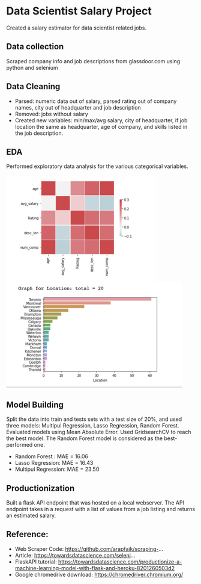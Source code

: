 # Data Scientist Salary Project
Created a salary estimator for data scientist related jobs.

## Data collection
Scraped company info and job descriptions from glassdoor.com using python and selenium

## Data Cleaning
* Parsed: numeric data out of salary, parsed rating out of company names, city out of  headquarter and job description 
* Removed: jobs without salary
* Created new variables: min/max/avg salary, city of headquarter, if job location the same as headquarter, age of company, and skills listed in the job description.

## EDA
Performed exploratory data analysis for the various categorical variables. <br><br>
<img src="https://github.com/wei955/Salary-Estimator/blob/master/EDA_Pics/corr.png" height="280">
<img src="https://github.com/wei955/Salary-Estimator/blob/master/EDA_Pics/location_salary.png" height="280">



## Model Building
Split the data into train and tests sets with a test size of 20%, and used three models: Multipul Regression, Lasso Regression, Random Forest. <br>
Evaluated models using Mean Absolute Error. Used GridsearchCV to reach the best model. The Random Forest model is considered as the best-performed one.
* Random Forest : MAE = 16.06
* Lasso Regression: MAE = 16.43
* Multipul Regression: MAE = 23.50

## Productionization
Built a flask API endpoint that was hosted on a local webserver. The API endpoint takes in a request with a list of values from a job listing and returns an estimated salary.

## Reference:
* Web Scraper Code: https://github.com/arapfaik/scraping-... 
* Article: https://towardsdatascience.com/seleni...
* FlaskAPI tutorial: https://towardsdatascience.com/productionize-a-machine-learning-model-with-flask-and-heroku-8201260503d2
* Google chromedrive download: https://chromedriver.chromium.org/

